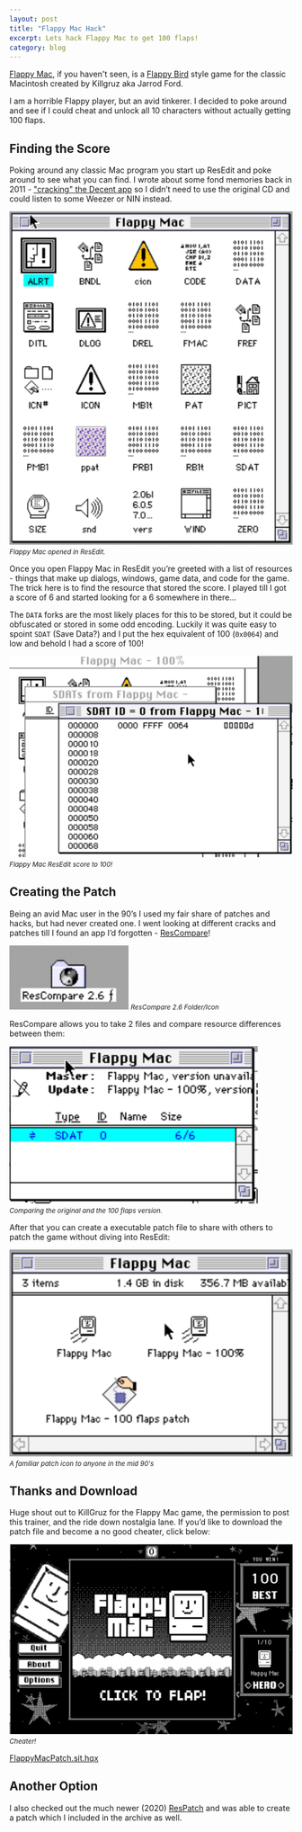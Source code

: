 ```yaml
---
layout: post
title: "Flappy Mac Hack"
excerpt: Lets hack Flappy Mac to get 100 flaps!
category: blog
---
```


[Flappy Mac](https://gruz.itch.io/flappymac), if you haven't seen, is a [Flappy Bird](https://en.wikipedia.org/wiki/Flappy_Bird) style game for the classic Macintosh created by Killgruz aka Jarrod Ford.

I am a horrible Flappy player, but an avid tinkerer. I decided to poke around and see if I could cheat and unlock all 10 characters without actually getting 100 flaps.

## Finding the Score

Poking around any classic Mac program you start up ResEdit and poke around to see what you can find. I wrote about some fond memories back in 2011 - ["cracking" the Decent app](/blog/2011/05/23/resedit/) so I didn’t need to use the original CD and could listen to some Weezer or NIN instead. 

<img alt="Flappy Mac opened in ResEdit." src="/static/images/flappy_mac_resedit.png">
<small><i>Flappy Mac opened in ResEdit.</i></small>

Once you open Flappy Mac in ResEdit you’re greeted with a list of resources - things that make up dialogs, windows, game data, and code for the game. The trick here is to find the resource that stored the score. I played till I got a score of 6 and started looking for a 6 somewhere in there...

The `DATA` forks are the most likely places for this to be stored, but it could be obfuscated or stored in some odd encoding. Luckily it was quite easy to spoint `SDAT` (Save Data?) and I put the hex equivalent of 100 (`0x0064`) and low and behold I had a score of 100!

<img alt="Flappy Mac ResEdit score to 100!" src="/static/images/flappy_mac_resedit_edit.png">
<small><i>Flappy Mac ResEdit score to 100!</i></small>

## Creating the Patch

Being an avid Mac user in the 90’s I used my fair share of patches and hacks, but had never created one. I went looking at different cracks and patches till I found an app I’d forgotten - [ResCompare](https://macintoshgarden.org/apps/rescompare-v26)! 

<img alt="ResCompare 2.6 Folder/Icon" src="/static/images/flappy_mac_rescompare.png">
<small><i>ResCompare 2.6 Folder/Icon</i></small>

ResCompare allows you to take 2 files and compare resource differences between them:

<img alt="Comparing the original and the 100 flaps version." src="/static/images/flappy_mac_compare.png">
<small><i>Comparing the original and the 100 flaps version.</i></small>

After that you can create a executable patch file to share with others to patch the game without diving into ResEdit:

<img alt="A familiar patch icon to anyone in the mid 90's" src="/static/images/flappy_mac_patcher.png">
<small><i>A familiar patch icon to anyone in the mid 90's</i></small>

## Thanks and Download

Huge shout out to KillGruz for the Flappy Mac game, the permission to post this trainer, and the ride down nostalgia lane. If you’d like to download the patch file and become a no good cheater, click below:

<a href="/static/files/FlappyMacPatch.sit.hqx">
<img alt="Cheater!" src="/static/images/flappy_mac_100ss.png">
</a>
<small><i>Cheater!</i></small>

<a href="/static/files/FlappyMacPatch.sit.hqx">FlappyMacPatch.sit.hqx </a>

## Another Option

I also checked out the much newer (2020) [ResPatch](https://macintoshgarden.org/apps/respatch-10) and was able to create a patch which I included in the archive as well. 
